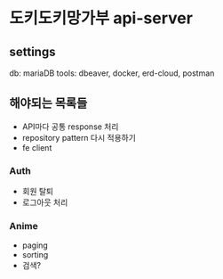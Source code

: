 # 도키도키망가부 api-server

## settings

db: mariaDB
tools: dbeaver, docker, erd-cloud, postman

## 해야되는 목록들

- API마다 공통 response 처리
- repository pattern 다시 적용하기
- fe client

### Auth

- 회원 탈퇴
- 로그아웃 처리

### Anime

- paging
- sorting
- 검색?



